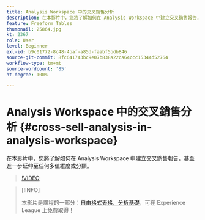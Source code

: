 ```yaml
---
title: Analysis Workspace 中的交叉銷售分析
description: 在本影片中，您將了解如何在 Analysis Workspace 中建立交叉銷售報告，甚至進一步延伸至任何多值維度或分類。
feature: Freeform Tables
thumbnail: 25864.jpg
kt: 2367
role: User
level: Beginner
exl-id: b9c01772-8c48-4baf-a85d-faabf5bdb846
source-git-commit: 8fc641743bc9e07b838a22ca64ccc15344d52764
workflow-type: tm+mt
source-wordcount: '85'
ht-degree: 100%

---
```


# Analysis Workspace 中的交叉銷售分析 {#cross-sell-analysis-in-analysis-workspace}

在本影片中，您將了解如何在 Analysis Workspace 中建立交叉銷售報告，甚至進一步延伸至任何多值維度或分類。

>[!VIDEO](https://video.tv.adobe.com/v/25864/?quality=12&learn=on)

>[!INFO]
>
> 本影片是課程的一部分：[自由格式表格、分析基礎](https://experienceleague.adobe.com/?recommended=Analytics-U-1-2020.3)，可在 Experience League 上免費取得！
